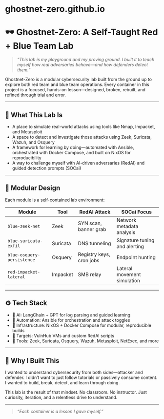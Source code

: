 # ghostnet-zero.github.io
# 🕶️ Ghostnet-Zero: A Self-Taught Red + Blue Team Lab

> _“This lab is my playground and my proving ground. I built it to teach myself how real adversaries behave—and how defenders detect them.”_

Ghostnet-Zero is a modular cybersecurity lab built from the ground up to explore both red team and blue team operations. Every container in this project is a focused, hands-on lesson—designed, broken, rebuilt, and refined through trial and error.

---

## 🧠 What This Lab Is

- A place to simulate real-world attacks using tools like Nmap, Impacket, and Metasploit  
- A space to detect and investigate those attacks using Zeek, Suricata, Wazuh, and Osquery  
- A framework for learning by doing—automated with Ansible, orchestrated with Docker Compose, and built on NixOS for reproducibility  
- A way to challenge myself with AI-driven adversaries (RedAI) and guided detection prompts (SOCai)

---

## 🧱 Modular Design

Each module is a self-contained lab environment:

| Module | Tool | RedAI Attack | SOCai Focus |
|--------|------|--------------|-------------|
| `blue-zeek-net` | Zeek | SYN scan, banner grab | Network metadata analysis |
| `blue-suricata-exfil` | Suricata | DNS tunneling | Signature tuning and alerting |
| `blue-osquery-persistence` | Osquery | Registry keys, cron jobs | Endpoint hunting |
| `red-impacket-lateral` | Impacket | SMB relay | Lateral movement simulation |

---

## ⚙️ Tech Stack

- 🧠 AI: LangChain + GPT for log parsing and guided learning  
- 🔧 Automation: Ansible for orchestration and attack toggles  
- 🧱 Infrastructure: NixOS + Docker Compose for modular, reproducible builds  
- 🧪 Targets: VulnHub VMs and custom RedAI scripts  
- 🧰 Tools: Zeek, Suricata, Osquery, Wazuh, Metasploit, NetExec, and more

---

## 🧭 Why I Built This

I wanted to understand cybersecurity from both sides—attacker and defender. I didn’t want to just follow tutorials or passively consume content. I wanted to build, break, detect, and learn through doing.

This lab is the result of that mindset. No classroom. No instructor. Just curiosity, iteration, and a relentless drive to understand.

---

> _“Each container is a lesson I gave myself.”_
